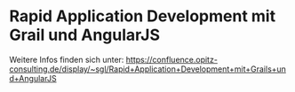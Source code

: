 Rapid Application Development mit Grail und AngularJS
=====================================================

Weitere Infos finden sich unter:
https://confluence.opitz-consulting.de/display/~sgl/Rapid+Application+Development+mit+Grails+und+AngularJS
